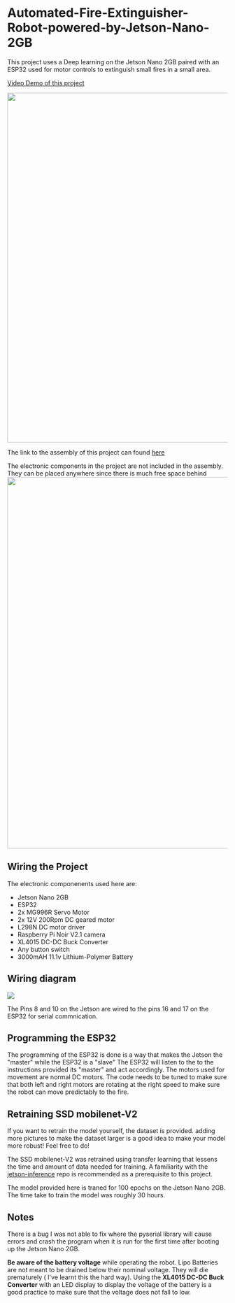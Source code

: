 # Automated-Fire-Extinguisher-Robot-powered-by-Jetson-Nano-2GB

This project uses a Deep learning on the Jetson Nano 2GB paired with an ESP32 used for motor controls to extinguish small fires in a small area.

[Video Demo of this project](https://www.youtube.com/watch?v=Xg-PzxqsTTw&t=4s)

<img src= "https://user-images.githubusercontent.com/83417790/163781241-674ca08f-cb6b-4246-828a-d68f7cf4171e.jpg" width="800px" height="800px">


The link to the assembly of this project can found [here](https://drive.google.com/drive/folders/1Qaj5e5Lfy3mRaZVl2hqvJ6ceHgBbuAHm?usp=sharing)

The electronic components in the project are not included in the assembly. They can be placed anywhere since there is much free space behind
<img src="https://user-images.githubusercontent.com/83417790/163812943-fc0ba3ef-ac4d-4765-873b-42c64cd0cd10.png" width="800px" height="850px">
## Wiring the Project

The electronic componenents used here are:
* Jetson Nano 2GB
* ESP32 
* 2x MG996R Servo Motor
* 2x 12V 200Rpm DC geared motor
* L298N DC motor driver
* Raspberry Pi Noir V2.1 camera
* XL4015 DC-DC Buck Converter
* Any button switch
* 3000mAH 11.1v Lithium-Polymer Battery

## Wiring diagram
<img src="https://user-images.githubusercontent.com/83417790/163813286-be751741-ab2a-4865-b7bb-ef16bae6cbd6.png">


The Pins 8 and 10 on the Jetson are wired to the pins 16 and 17 on the ESP32 for serial commnication.

## Programming the ESP32

The programming of the ESP32 is done is a way that makes the Jetson the "master" while the ESP32 is a "slave" The ESP32 will listen to the to the instructions provided its "master" and act accordingly. The motors used for movement are normal DC motors. The code needs to be tuned to make sure that both left and right motors are rotating at the right speed to make sure the robot can move predictably to the fire.

## Retraining SSD mobilenet-V2
If you want to retrain the model yourself, the dataset is provided. adding more pictures to make the dataset larger is a good idea to make your model more robust! Feel free to do!

The SSD mobilenet-V2 was retrained using transfer learning that lessens the time and amount of data needed for training. A familiarity with the [jetson-inference](https://github.com/dusty-nv/jetson-inference) repo is recommended as a prerequisite to this project.  

The model provided here is traned for 100 epochs on the Jetson Nano 2GB. The time take to train the model was roughly 30 hours.

## Notes

There is a bug I was not able to fix where the pyserial library will cause errors and crash the program when it is run for the first time after booting up the Jetson Nano 2GB. 

**Be aware of the battery voltage** while operating the robot. Lipo Batteries are not meant to be drained below their nominal voltage. They will die prematurely ( I've learnt this the hard way). Using the **XL4015 DC-DC Buck Converter** with an LED display to display the voltage of the battery is a good practice to make sure that the voltage does not fall to low. 
